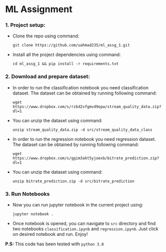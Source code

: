 # ML Assignment

### 1. Project setup:

* Clone the repo using command:

    `git clone https://github.com/uahmad235/ml_assg_1.git`

* Install all the project dependencies using command:

    `cd ml_assg_1 && pip install -r requirements.txt`

### 2. Download and prepare dataset:

* In order to run the classification notebook you need classification dataset. The dataset can be obtained by running following command:

    `wget https://www.dropbox.com/s/rzbd2vfgmvd9opw/stream_quality_data.zip?dl=1`

* You can unzip the dataset using command:

    `unzip stream_quality_data.zip -d src/stream_quality_data_class`


* In order to run the regression notebook you need regression dataset. The dataset can be obtained by running following command:

    `wget https://www.dropbox.com/s/ggim3akt5yjoexb/bitrate_prediction.zip?dl=1`

* You can unzip the dataset using command:

    `unzip bitrate_prediction.zip -d src/bitrate_prediction`

### 3. Run Notebooks

* Now you can run jupyter notebook in the current project using:

    `jupyter notebook .`

* Once notebook is opened, you can navigate to `src` directory and find two notebooks `classification.ipynb` and `regression.ipynb`. Just click on desired notebook and run. Enjoy! 


**P.S:** This code has been tested with `python 3.8`
